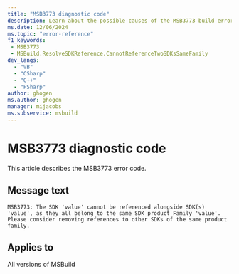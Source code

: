 ```yaml
---
title: "MSB3773 diagnostic code"
description: Learn about the possible causes of the MSB3773 build error, and get troubleshooting tips.
ms.date: 12/06/2024
ms.topic: "error-reference"
f1_keywords:
 - MSB3773
 - MSBuild.ResolveSDKReference.CannotReferenceTwoSDKsSameFamily
dev_langs:
  - "VB"
  - "CSharp"
  - "C++"
  - "FSharp"
author: ghogen
ms.author: ghogen
manager: mijacobs
ms.subservice: msbuild
---
```


# MSB3773 diagnostic code

<!-- :::ErrorDefinitionDescription::: -->
<!-- :::editable-content name="introDescription"::: -->
This article describes the MSB3773 error code.
<!-- :::editable-content-end::: -->

## Message text

`MSB3773: The SDK 'value' cannot be referenced alongside SDK(s) 'value', as they all belong to the same SDK product Family 'value'. Please consider removing references to other SDKs of the same product family.`

<!-- :::editable-content name="postOutputDescription"::: -->
<!--
{StrBegin="MSB3773: "}
-->
<!-- :::editable-content-end::: -->
<!-- :::ErrorDefinitionDescription-end::: -->

## Applies to

All versions of MSBuild

